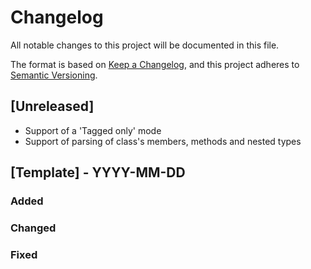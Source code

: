 # Changelog

All notable changes to this project will be documented in this file.

The format is based on [Keep a Changelog](https://keepachangelog.com/en/1.0.0/),
and this project adheres to [Semantic Versioning](https://semver.org/spec/v2.0.0.html).

## [Unreleased]

- Support of a 'Tagged only' mode
- Support of parsing of class's members, methods and nested types

## [Template] - YYYY-MM-DD

### Added
### Changed
### Fixed